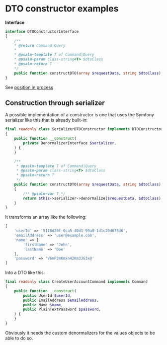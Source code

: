 # DTO constructor examples

**Interface**

```php
interface DTOConstructorInterface
{
    /**
    * @return Command|Query
    *
    * @psalm-template T of Command|Query
    * @psalm-param class-string<T> $dtoClass
    * @psalm-return T
    */
    public function constructDTO(array $requestData, string $dtoClass): object;
}
```

See [position in process](../process.md#dto-constructor)

## Construction through serializer

A possible implementation of a constructor is one that uses the Symfony serializer like this that is already built-in:

```php
final readonly class SerializerDTOConstructor implements DTOConstructorInterface
{
    public function __construct(
        private DenormalizerInterface $serializer,
    ) {
    }

    /**
     * @psalm-template T of Command|Query
     * @psalm-param class-string<T> $dtoClass
     * @psalm-return T
     */
    public function constructDTO(array $requestData, string $dtoClass): Command|Query
    {
        /** @psalm-var T */
        return $this->serializer->denormalize($requestData, $dtoClass);
    }
}
```

It transforms an array like the following:

```php
[
    'userId' => '5118d20f-0ca5-40d1-99a8-1d1c20d675d6',
    'emailAddress' => 'user@example.com',
    'name' => [
        'firstName' => 'John',
        'lastName' => 'Doe'
    ],
    'password' => 'V6nP2mKmxn42Km3JG3x@'
]
```

Into a DTO like this:

```php
final readonly class CreateUserAccountCommand implements Command
{
    public function __construct(
        public UserId $userId,
        public EmailAddress $emailAddress,
        public Name $name,
        public PlainTextPassword $password,
    ) {
    }
}
```

Obviously it needs the custom denormalizers for the values objects to be able to do so.
